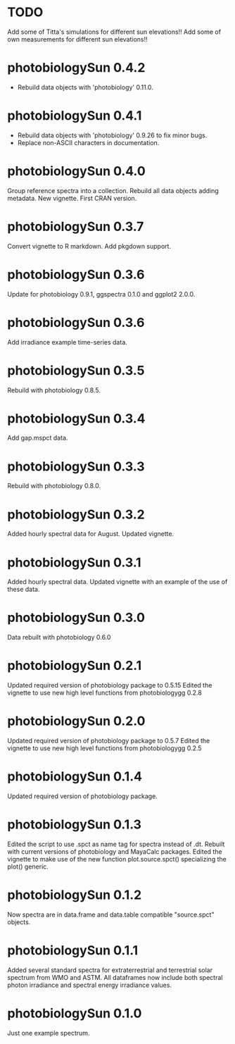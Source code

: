 TODO
====

Add some of Titta's simulations for different sun elevations!!
Add some of own measurements for different sun elevations!!

photobiologySun 0.4.2
=====================

* Rebuild data objects with 'photobiology' 0.11.0.

photobiologySun 0.4.1
=====================

* Rebuild data objects with 'photobiology' 0.9.26 to fix minor bugs.
* Replace non-ASCII characters in documentation.

photobiologySun 0.4.0
=====================

Group reference spectra into a collection.
Rebuild all data objects adding metadata.
New vignette.
First CRAN version.

photobiologySun 0.3.7
=====================

Convert vignette to R markdown. Add pkgdown support.

photobiologySun 0.3.6
=====================

Update for photobiology 0.9.1, ggspectra 0.1.0 and ggplot2 2.0.0.

photobiologySun 0.3.6
=====================

Add irradiance example time-series data.

photobiologySun 0.3.5
=====================

Rebuild with photobiology 0.8.5.

photobiologySun 0.3.4
=====================

Add gap.mspct data.

photobiologySun 0.3.3
=====================

Rebuild with photobiology 0.8.0.

photobiologySun 0.3.2
=====================

Added hourly spectral data for August.
Updated vignette.

photobiologySun 0.3.1
=====================

Added hourly spectral data.
Updated vignette with an example of the use of these data.

photobiologySun 0.3.0
=====================

Data rebuilt with photobiology 0.6.0

photobiologySun 0.2.1
=====================

Updated required version of photobiology package to 0.5.15
Edited the vignette to use new high level functions from photobiologygg 0.2.8

photobiologySun 0.2.0
=====================

Updated required version of photobiology package to 0.5.7
Edited the vignette to use new high level functions from photobiologygg 0.2.5

photobiologySun 0.1.4
=====================

Updated required version of photobiology package.

photobiologySun 0.1.3
=====================

Edited the script to use .spct as name tag for spectra instead of .dt.
Rebuilt with current versions of photobiology and MayaCalc packages.
Edited the vignette to make use of the new function plot.source.spct() specializing the plot() generic.

photobiologySun 0.1.2
=====================

Now spectra are in data.frame and data.table compatible "source.spct" objects.

photobiologySun 0.1.1
=====================

Added several standard spectra for extraterrestrial and terrestrial solar spectrum from WMO and ASTM. All dataframes now include both spectral photon irradiance and spectral energy irradiance values.

photobiologySun 0.1.0
=====================

Just one example spectrum.

